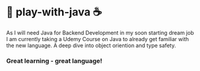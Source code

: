 # 🎲 play-with-java ☕

As I will need Java for Backend Development in my soon starting dream job I am currently taking a Udemy Course on Java to already get familiar with the new language. A deep dive into object oriention and type safety.

### Great learning - great language!
